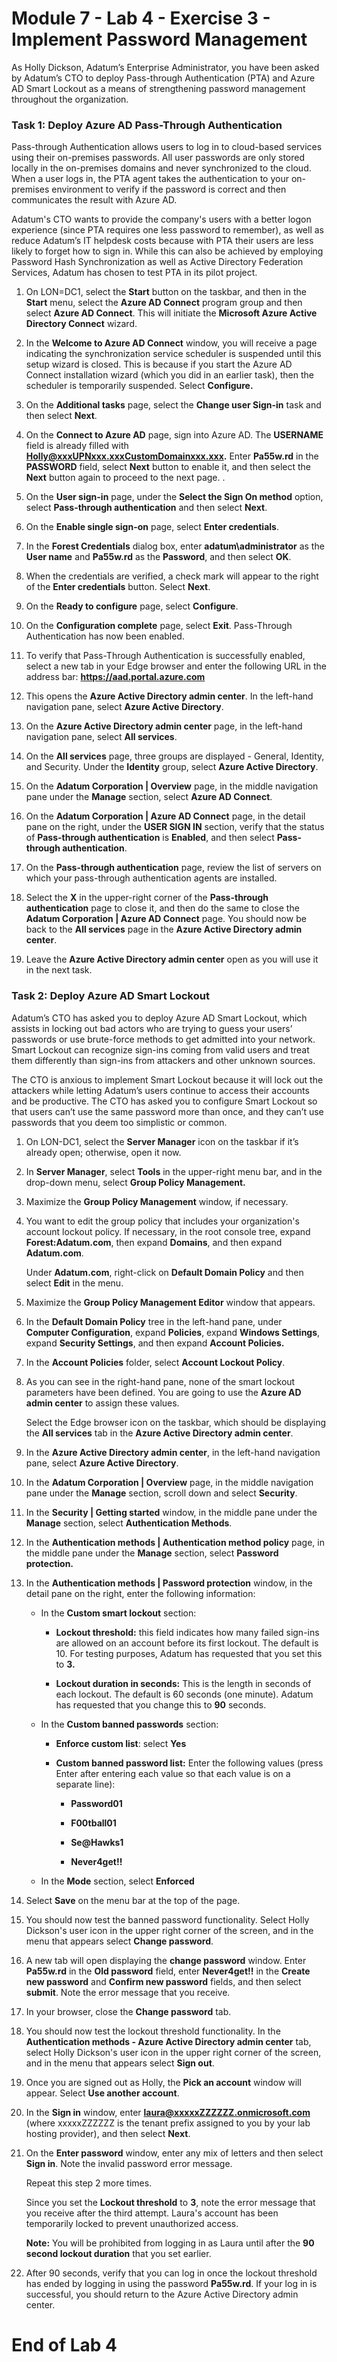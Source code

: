 # Module 7 - Lab 4 - Exercise 3 - Implement Password Management 

As Holly Dickson, Adatum’s Enterprise Administrator, you have been asked by Adatum’s CTO to deploy Pass-through Authentication (PTA) and Azure AD Smart Lockout as a means of strengthening password management throughout the organization. 

### Task 1: Deploy Azure AD Pass-Through Authentication 

Pass-through Authentication allows users to log in to cloud-based services using their on-premises passwords. All user passwords are only stored locally in the on-premises domains and never synchronized to the cloud. When a user logs in, the PTA agent takes the authentication to your on-premises environment to verify if the password is correct and then communicates the result with Azure AD.   

‎Adatum's CTO wants to provide the company's users with a better logon experience (since PTA requires one less password to remember), as well as reduce Adatum’s IT helpdesk costs because with PTA their users are less likely to forget how to sign in. While this can also be achieved by employing Password Hash Synchronization as well as Active Directory Federation Services, Adatum has chosen to test PTA in its pilot project.

1. On LON=DC1, select the **Start** button on the taskbar, and then in the **Start** menu, select the **Azure AD Connect** program group and then select **Azure AD Connect**. This will initiate the **Microsoft Azure Active Directory Connect** wizard.

2. In the **Welcome to Azure AD Connect** window, you will receive a page indicating the synchronization service scheduler is suspended until this setup wizard is closed. This is because if you start the Azure AD Connect installation wizard (which you did in an earlier task), then the scheduler is temporarily suspended. Select **Configure.**

3. On the **Additional tasks** page, select the **Change user Sign-in** task and then select **Next**. 

4. On the **Connect to Azure AD** page, sign into Azure AD. The **USERNAME** field is already filled with **Holly@xxxUPNxxx.xxxCustomDomainxxx.xxx.** Enter **Pa55w.rd** in the **PASSWORD** field, select **Next** button to enable it, and then select the **Next** button again to proceed to the next page. 		.

5. On the **User sign-in** page, under the **Select the Sign On method** option, select **Pass-through authentication** and then select **Next**. 

6. On the **Enable single sign-on** page, select **Enter credentials**. 

7. In the **Forest Credentials** dialog box, enter **adatum\administrator** as the **User name** and **Pa55w.rd** as the **Password**, and then select **OK**. 

8. When the credentials are verified, a check mark will appear to the right of the **Enter credentials** button. Select **Next**. 

9. On the **Ready to configure** page, select **Configure**. 

10. On the **Configuration complete** page, select **Exit**. Pass-Through Authentication has now been enabled. 

11. To verify that Pass-Through Authentication is successfully enabled, select a new tab in your Edge browser and enter the following URL in the address bar: **https://aad.portal.azure.com**

12. This opens the **Azure Active Directory admin center**. In the left-hand navigation pane, select **Azure Active Directory**. 

13. On the **Azure Active Directory admin center** page, in the left-hand navigation pane, select **All services**.

14. On the **All services** page, three groups are displayed - General, Identity, and Security. Under the **Identity** group, select **Azure Active Directory**. 

15. On the **Adatum Corporation | Overview** page, in the middle navigation pane under the **Manage** section, select **Azure AD Connect**.

16. On the **Adatum Corporation | Azure AD Connect** page, in the detail pane on the right, under the **USER SIGN IN** section, verify that the status of **Pass-through authentication** is **Enabled**, and then select **Pass-through authentication**. 

17. On the **Pass-through authentication** page, review the list of servers on which your pass-through authentication agents are installed.

18. Select the **X** in the upper-right corner of the **Pass-through authentication** page to close it, and then do the same to close the **Adatum Corporation | Azure AD Connect** page. You should now be back to the **All services** page in the **Azure Active Directory admin center**.

19. Leave the **Azure Active Directory admin center** open as you will use it in the next task.
   

### Task 2: Deploy Azure AD Smart Lockout

Adatum’s CTO has asked you to deploy Azure AD Smart Lockout, which assists in locking out bad actors who are trying to guess your users’ passwords or use brute-force methods to get admitted into your network. Smart Lockout can recognize sign-ins coming from valid users and treat them differently than sign-ins from attackers and other unknown sources. 

The CTO is anxious to implement Smart Lockout because it will lock out the attackers while letting Adatum’s users continue to access their accounts and be productive. The CTO has asked you to configure Smart Lockout so that users can’t use the same password more than once, and they can’t use passwords that you deem too simplistic or common. 

1. On LON-DC1, select the **Server Manager** icon on the taskbar if it’s already open; otherwise, open it now.

2. In **Server Manager**, select **Tools** in the upper-right menu bar, and in the drop-down menu, select **Group Policy Management.**

3. Maximize the **Group Policy Management** window, if necessary.

4. You want to edit the group policy that includes your organization's account lockout policy. If necessary, in the root console tree, expand **Forest:Adatum.com**, then expand **Domains**, and then expand **Adatum.com**.  <br/>

	‎Under **Adatum.com**, right-click on **Default Domain Policy** and then select **Edit** in the menu.

5. Maximize the **Group Policy Management Editor** window that appears.

6. In the **Default Domain Policy** tree in the left-hand pane, under **Computer Configuration**, expand **Policies**, expand **Windows Settings**, expand **Security Settings**, and then expand **Account Policies.**

7. In the **Account Policies** folder, select **Account Lockout Policy**.

8. As you can see in the right-hand pane, none of the smart lockout parameters have been defined. You are going to use the **Azure AD admin center** to assign these values.   <br/>

	‎Select the Edge browser icon on the taskbar, which should be displaying the **All services** tab in the **Azure Active Directory admin center**. 

9. In the **Azure Active Directory admin center**, in the left-hand navigation pane, select **Azure Active Directory**.

10. In the **Adatum Corporation | Overview** page, in the middle navigation pane under the **Manage** section, scroll down and select **Security**.

11. In the **Security | Getting started** window, in the middle pane under the **Manage** section, select **Authentication Methods**.

12. In the **Authentication methods | Authentication method policy** page, in the middle pane under the **Manage** section, select **Password protection.**

13. In the **Authentication methods | Password protection** window, in the detail pane on the right, enter the following information:

	- In the **Custom smart lockout** section:

		- **Lockout threshold:** this field indicates how many failed sign-ins are allowed on an account before its first lockout. The default is 10. For testing purposes, Adatum has requested that you set this to **3.**

		- **Lockout duration in seconds:** This is the length in seconds of each lockout. The default is 60 seconds (one minute). Adatum has requested that you change this to **90** seconds.

	- In the **Custom banned passwords** section:

		- **Enforce custom list**: select **Yes**

		- **Custom banned password list:** Enter the following values (press Enter after entering each value so that each value is on a separate line):

			- **Password01**

			- **F00tball01**

			- **Se@Hawks1**

			- **Never4get!!**

	- In the **Mode** section, select **Enforced**

14. Select **Save** on the menu bar at the top of the page.

15. You should now test the banned password functionality. Select Holly Dickson's user icon in the upper right corner of the screen, and in the menu that appears select **Change password**.

16. A new tab will open displaying the **change password** window. Enter **Pa55w.rd** in the **Old password** field, enter **Never4get!!** in the **Create new password** and **Confirm new password** fields, and then select **submit**. Note the error message that you receive.

17. In your browser, close the **Change password** tab. 

18. You should now test the lockout threshold functionality. In the **Authentication methods - Azure Active Directory admin center** tab, select Holly Dickson's user icon in the upper right corner of the screen, and in the menu that appears select **Sign out**. 

19. Once you are signed out as Holly, the **Pick an account** window will appear. Select **Use another account**. 

20. In the **Sign in** window, enter **laura@xxxxxZZZZZZ.onmicrosoft.com** (where xxxxxZZZZZZ is the tenant prefix assigned to you by your lab hosting provider), and then select **Next**. 

21. On the **Enter password** window, enter any mix of letters and then select **Sign in**. Note the invalid password error message. 

	Repeat this step 2 more times. 
	
	Since you set the **Lockout threshold** to **3**, note the error message that you receive after the third attempt. Laura's account has been temporarily locked to prevent unauthorized access. <br/>

	**Note:** You will be prohibited from logging in as Laura until after the **90 second lockout duration** that you set earlier. 

22. After 90 seconds, verify that you can log in once the lockout threshold has ended by logging in using the password **Pa55w.rd**. If your log in is successful, you should return to the Azure Active Directory admin center.
 

# End of Lab 4



